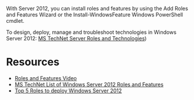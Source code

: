 With Server 2012, you can install roles and features by using the Add Roles and Features Wizard or the Install-WindowsFeature Windows PowerShell cmdlet.

To design, deploy, manage and troubleshoot technologies in Windows Server 2012: [MS TechNet Server Roles and Technologies](https://technet.microsoft.com/en-us/library/hh831669(v=ws.11).aspx))

# Resources
- [Roles and Features Video](https://www.youtube.com/watch?v=ZAgvMOeRbmo)
- [MS TechNet List of Windows Server 2012 Roles and Features](https://blogs.technet.microsoft.com/canitpro/2013/04/23/windows-server-2012-roles-features/)
- [Top 5 Roles to deploy Windows Server 2012](http://windowsitpro.com/windows-server-2012/windows-server-2012-deployment-roles)
